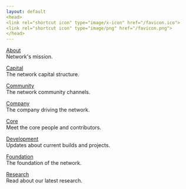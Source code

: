 ```yaml
---
layout: default
<head>
<link rel="shortcut icon" type="image/x-icon" href="/favicon.ico">
<link rel="shortcut icon" type="image/png" href="/favicon.png">
</head>
---
```


[About](/about)
<br>
Network's mission.

[Capital](/capital)
<br>
The network capital structure.

[Community](/community)
<br>
The network community channels.

[Company](/company)
<br>
The company driving the network.

[Core](/core)
<br>
Meet the core people and contributors.

[Development](/development)
<br>
Updates about current builds and projects.

[Foundation](/foundation)
<br>
The foundation of the network.

[Research](/research)
<br>
Read about our latest research. 

